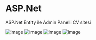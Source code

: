 # ASP.Net
 ASP.Net Entity ile Admin Panelli CV sitesi

![image](https://user-images.githubusercontent.com/64663453/181850098-d638047f-b5fe-4534-ac4c-7e309b6992e8.png)
![image](https://user-images.githubusercontent.com/64663453/181850172-41a42dc9-854b-41e3-885f-2d34518f05d7.png)
![image](https://user-images.githubusercontent.com/64663453/181850278-726542b5-103a-4a5e-8f91-90177ac9c8d8.png)
![image](https://user-images.githubusercontent.com/64663453/181850369-8548f704-13e9-4c66-b919-b641872cda3b.png)

